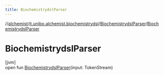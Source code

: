 ```yaml
---
title: BiochemistrydslParser
---
```

//[alchemist](../../../index.html)/[it.unibo.alchemist.biochemistrydsl](../index.html)/[BiochemistrydslParser](index.html)/[BiochemistrydslParser](-biochemistrydsl-parser.html)



# BiochemistrydslParser



[jvm]\
open fun [BiochemistrydslParser](-biochemistrydsl-parser.html)(input: TokenStream)




